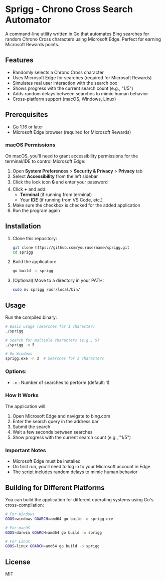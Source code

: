 # Sprigg - Chrono Cross Search Automator

A command-line utility written in Go that automates Bing searches for random Chrono Cross characters using Microsoft Edge. Perfect for earning Microsoft Rewards points.

## Features

- Randomly selects a Chrono Cross character
- Uses Microsoft Edge for searches (required for Microsoft Rewards)
- Simulates real user interaction with the search box
- Shows progress with the current search count (e.g., "1/5")
- Adds random delays between searches to mimic human behavior
- Cross-platform support (macOS, Windows, Linux)

## Prerequisites

- [Go](https://golang.org/doc/install) 1.16 or later
- Microsoft Edge browser (required for Microsoft Rewards)

### macOS Permissions

On macOS, you'll need to grant accessibility permissions for the terminal/IDE to control Microsoft Edge:

1. Open **System Preferences** > **Security & Privacy** > **Privacy** tab
2. Select **Accessibility** from the left sidebar
3. Click the lock icon 🔒 and enter your password
4. Click **+** and add:
   - **Terminal** (if running from terminal)
   - Your **IDE** (if running from VS Code, etc.)
5. Make sure the checkbox is checked for the added application
6. Run the program again

## Installation

1. Clone this repository:
   ```bash
   git clone https://github.com/yourusername/sprigg.git
   cd sprigg
   ```

2. Build the application:
   ```bash
   go build -o sprigg
   ```
   
3. (Optional) Move to a directory in your PATH:
   ```bash
   sudo mv sprigg /usr/local/bin/
   ```

## Usage

Run the compiled binary:

```bash
# Basic usage (searches for 1 character)
./sprigg

# Search for multiple characters (e.g., 5)
./sprigg -n 5

# On Windows
sprigg.exe -n 3  # Searches for 3 characters
```

### Options:
- `-n` : Number of searches to perform (default: 1)
  
### How It Works

The application will:
1. Open Microsoft Edge and navigate to bing.com
2. Enter the search query in the address bar
3. Submit the search
4. Wait a few seconds between searches
5. Show progress with the current search count (e.g., "1/5")

### Important Notes

- Microsoft Edge must be installed
- On first run, you'll need to log in to your Microsoft account in Edge
- The script includes random delays to mimic human behavior

## Building for Different Platforms

You can build the application for different operating systems using Go's cross-compilation:

```bash
# For Windows
GOOS=windows GOARCH=amd64 go build -o sprigg.exe

# For macOS
GOOS=darwin GOARCH=amd64 go build -o sprigg

# For Linux
GOOS=linux GOARCH=amd64 go build -o sprigg
```

## License

MIT
